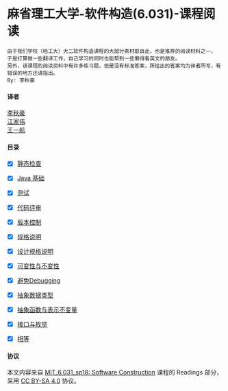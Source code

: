 # 麻省理工大学-软件构造(6.031)-课程阅读

```
由于我们学校（哈工大）大二软件构造课程的大部分素材取自此，也是推荐的阅读材料之一，
于是打算做一些翻译工作，自己学习的同时也能帮到一些懒得看英文的朋友。
另外，该课程的阅读资料中有许多练习题，但是没有标准答案，所给出的答案均为译者所写，有错误的地方还请指出。
By: 李秋豪
```
#### 译者
[李秋豪](http://www.cnblogs.com/liqiuhao/)  
[江家伟](https://github.com/vccxx)  
[王一航](https://github.com/wangyihang)  

#### 目录
- [x] [静态检查](src/Chapter-01/README.md)
- [x] [Java 基础](src/Chapter-02/README.md)
- [x] [测试](src/Chapter-03/README.md)
- [x] [代码评审](src/Chapter-04/README.md)
- [x] [版本控制](src/Chapter-05/README.md)
- [x] [规格说明](src/Chapter-06/README.md)
- [x] [设计规格说明](src/Chapter-07/README.md)
- [x] [可变性与不变性](src/Chapter-08/README.md)
- [x] [避免Debugging](src/Chapter-09/README.md)
- [x] [抽象数据类型](src/Chapter-10/README.md)
- [x] [抽象函数与表示不变量](src/Chapter-11/README.md)
- [x] [接口与枚举](src/Chapter-12/README.md)
- [x] [相等](src/Chapter-15/README.md)


#### 协议
本文内容来自 [MIT_6.031_sp18: Software Construction](http://web.mit.edu/6.031/www/sp18/) 课程的 Readings 部分，采用 [CC BY-SA 4.0](http://creativecommons.org/licenses/by-sa/4.0/) 协议。
